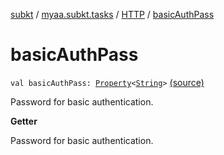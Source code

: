 [subkt](../../index.md) / [myaa.subkt.tasks](../index.md) / [HTTP](index.md) / [basicAuthPass](./basic-auth-pass.md)

# basicAuthPass

`val basicAuthPass: `[`Property`](https://docs.gradle.org/current/javadoc/org/gradle/api/provider/Property.html)`<`[`String`](https://kotlinlang.org/api/latest/jvm/stdlib/kotlin/-string/index.html)`>` [(source)](https://github.com/Myaamori/SubKt/blob/0.1.4/src/main/kotlin/myaa/subkt/tasks/tasks.kt#L1408)

Password for basic authentication.

**Getter**

Password for basic authentication.

